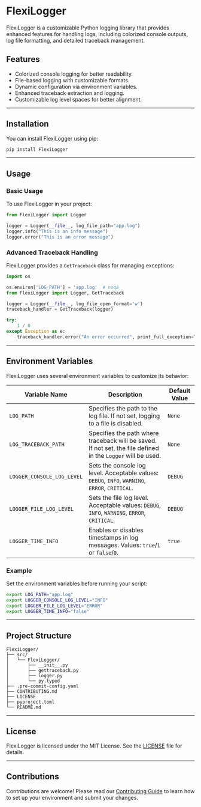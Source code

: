# FlexiLogger

FlexiLogger is a customizable Python logging library that provides enhanced features for handling logs, including
colorized console outputs, log file formatting, and detailed traceback management.

## Features

- Colorized console logging for better readability.
- File-based logging with customizable formats.
- Dynamic configuration via environment variables.
- Enhanced traceback extraction and logging.
- Customizable log level spaces for better alignment.

---

## Installation

You can install FlexiLogger using pip:

```bash
pip install FlexiLogger
```

---

## Usage

### Basic Usage

To use FlexiLogger in your project:

```python
from FlexiLogger import Logger

logger = Logger(__file__, log_file_path="app.log")
logger.info("This is an info message")
logger.error("This is an error message")
```

### Advanced Traceback Handling

FlexiLogger provides a `GetTraceback` class for managing exceptions:

```python
import os

os.environ['LOG_PATH'] = 'app.log'  # noqa
from FlexiLogger import Logger, GetTraceback

logger = Logger(__file__, log_file_open_format='w')
traceback_handler = GetTraceback(logger)

try:
    1 / 0
except Exception as e:
    traceback_handler.error("An error occurred", print_full_exception=True)
```

---

## Environment Variables

FlexiLogger uses several environment variables to customize its behavior:

| Variable Name              | Description                                                                                                  | Default Value |
|----------------------------|--------------------------------------------------------------------------------------------------------------|---------------|
| `LOG_PATH`                 | Specifies the path to the log file. If not set, logging to a file is disabled.                               | `None`        |
| `LOG_TRACEBACK_PATH`       | Specifies the path where traceback will be saved. If not set, the file defined in the `Logger` will be used. | `None`        |
| `LOGGER_CONSOLE_LOG_LEVEL` | Sets the console log level. Acceptable values: `DEBUG`, `INFO`, `WARNING`, `ERROR`, `CRITICAL`.              | `DEBUG`       |
| `LOGGER_FILE_LOG_LEVEL`    | Sets the file log level. Acceptable values: `DEBUG`, `INFO`, `WARNING`, `ERROR`, `CRITICAL`.                 | `DEBUG`       |
| `LOGGER_TIME_INFO`         | Enables or disables timestamps in log messages. Values: `true`/`1` or `false`/`0`.                           | `true`        |

### Example

Set the environment variables before running your script:

```bash
export LOG_PATH="app.log"
export LOGGER_CONSOLE_LOG_LEVEL="INFO"
export LOGGER_FILE_LOG_LEVEL="ERROR"
export LOGGER_TIME_INFO="false"
```

---

## Project Structure

```
FlexiLogger/
├── src/
│   └── FlexiLogger/
│       ├── __init__.py
│       ├── gettraceback.py
│       ├── logger.py
│       └── py.typed
├── .pre-commit-config.yaml
├── CONTRIBUTING.md
├── LICENSE
├── pyproject.toml
└── README.md
```

---

## License

FlexiLogger is licensed under the MIT License. See the [LICENSE](LICENSE) file for details.

---

## Contributions

Contributions are welcome! Please read our [Contributing Guide](CONTRIBUTING.md) to learn how to set up your environment and submit your changes.
